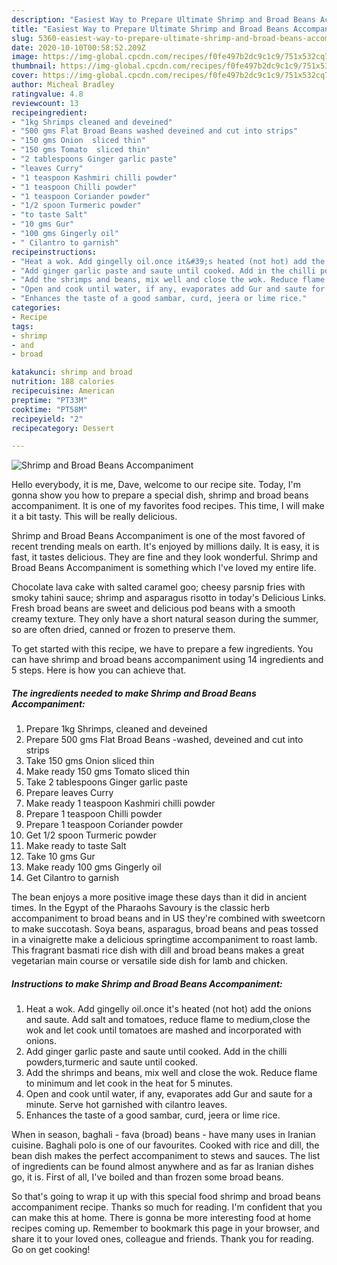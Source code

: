 ```yaml
---
description: "Easiest Way to Prepare Ultimate Shrimp and Broad Beans Accompaniment"
title: "Easiest Way to Prepare Ultimate Shrimp and Broad Beans Accompaniment"
slug: 5360-easiest-way-to-prepare-ultimate-shrimp-and-broad-beans-accompaniment
date: 2020-10-10T00:58:52.209Z
image: https://img-global.cpcdn.com/recipes/f0fe497b2dc9c1c9/751x532cq70/shrimp-and-broad-beans-accompaniment-recipe-main-photo.jpg
thumbnail: https://img-global.cpcdn.com/recipes/f0fe497b2dc9c1c9/751x532cq70/shrimp-and-broad-beans-accompaniment-recipe-main-photo.jpg
cover: https://img-global.cpcdn.com/recipes/f0fe497b2dc9c1c9/751x532cq70/shrimp-and-broad-beans-accompaniment-recipe-main-photo.jpg
author: Micheal Bradley
ratingvalue: 4.8
reviewcount: 13
recipeingredient:
- "1kg Shrimps cleaned and deveined"
- "500 gms Flat Broad Beans washed deveined and cut into strips"
- "150 gms Onion  sliced thin"
- "150 gms Tomato  sliced thin"
- "2 tablespoons Ginger garlic paste"
- "leaves Curry"
- "1 teaspoon Kashmiri chilli powder"
- "1 teaspoon Chilli powder"
- "1 teaspoon Coriander powder"
- "1/2 spoon Turmeric powder"
- "to taste Salt"
- "10 gms Gur"
- "100 gms Gingerly oil"
- " Cilantro to garnish"
recipeinstructions:
- "Heat a wok. Add gingelly oil.once it&#39;s heated (not hot) add the onions and saute. Add salt and tomatoes, reduce flame to medium,close the wok and let cook until tomatoes are mashed and incorporated with onions."
- "Add ginger garlic paste and saute until cooked. Add in the chilli powders,turmeric and saute until cooked."
- "Add the shrimps and beans, mix well and close the wok. Reduce flame to minimum and let cook in the heat for 5 minutes."
- "Open and cook until water, if any, evaporates add Gur and saute for a minute. Serve hot garnished with cilantro leaves."
- "Enhances the taste of a good sambar, curd, jeera or lime rice."
categories:
- Recipe
tags:
- shrimp
- and
- broad

katakunci: shrimp and broad 
nutrition: 188 calories
recipecuisine: American
preptime: "PT33M"
cooktime: "PT58M"
recipeyield: "2"
recipecategory: Dessert

---
```



![Shrimp and Broad Beans Accompaniment](https://img-global.cpcdn.com/recipes/f0fe497b2dc9c1c9/751x532cq70/shrimp-and-broad-beans-accompaniment-recipe-main-photo.jpg)

Hello everybody, it is me, Dave, welcome to our recipe site. Today, I'm gonna show you how to prepare a special dish, shrimp and broad beans accompaniment. It is one of my favorites food recipes. This time, I will make it a bit tasty. This will be really delicious.

Shrimp and Broad Beans Accompaniment is one of the most favored of recent trending meals on earth. It's enjoyed by millions daily. It is easy, it is fast, it tastes delicious. They are fine and they look wonderful. Shrimp and Broad Beans Accompaniment is something which I've loved my entire life.

Chocolate lava cake with salted caramel goo; cheesy parsnip fries with smoky tahini sauce; shrimp and asparagus risotto in today&#39;s Delicious Links. Fresh broad beans are sweet and delicious pod beans with a smooth creamy texture. They only have a short natural season during the summer, so are often dried, canned or frozen to preserve them.


To get started with this recipe, we have to prepare a few ingredients. You can have shrimp and broad beans accompaniment using 14 ingredients and 5 steps. Here is how you can achieve that.

<!--inarticleads1-->

##### The ingredients needed to make Shrimp and Broad Beans Accompaniment:

1. Prepare 1kg Shrimps, cleaned and deveined
1. Prepare 500 gms Flat Broad Beans -washed, deveined and cut into strips
1. Take 150 gms Onion  sliced thin
1. Make ready 150 gms Tomato  sliced thin
1. Take 2 tablespoons Ginger garlic paste
1. Prepare leaves Curry
1. Make ready 1 teaspoon Kashmiri chilli powder
1. Prepare 1 teaspoon Chilli powder
1. Prepare 1 teaspoon Coriander powder
1. Get 1/2 spoon Turmeric powder
1. Make ready to taste Salt
1. Take 10 gms Gur
1. Make ready 100 gms Gingerly oil
1. Get  Cilantro to garnish


The bean enjoys a more positive image these days than it did in ancient times. In the Egypt of the Pharaohs Savoury is the classic herb accompaniment to broad beans and in US they&#39;re combined with sweetcorn to make succotash. Soya beans, asparagus, broad beans and peas tossed in a vinaigrette make a delicious springtime accompaniment to roast lamb. This fragrant basmati rice dish with dill and broad beans makes a great vegetarian main course or versatile side dish for lamb and chicken. 

<!--inarticleads2-->

##### Instructions to make Shrimp and Broad Beans Accompaniment:

1. Heat a wok. Add gingelly oil.once it&#39;s heated (not hot) add the onions and saute. Add salt and tomatoes, reduce flame to medium,close the wok and let cook until tomatoes are mashed and incorporated with onions.
1. Add ginger garlic paste and saute until cooked. Add in the chilli powders,turmeric and saute until cooked.
1. Add the shrimps and beans, mix well and close the wok. Reduce flame to minimum and let cook in the heat for 5 minutes.
1. Open and cook until water, if any, evaporates add Gur and saute for a minute. Serve hot garnished with cilantro leaves.
1. Enhances the taste of a good sambar, curd, jeera or lime rice.


When in season, baghali - fava (broad) beans - have many uses in Iranian cuisine. Baghali polo is one of our favourites. Cooked with rice and dill, the bean dish makes the perfect accompaniment to stews and sauces. The list of ingredients can be found almost anywhere and as far as Iranian dishes go, it is. First of all, I&#39;ve boiled and than frozen some broad beans. 

So that's going to wrap it up with this special food shrimp and broad beans accompaniment recipe. Thanks so much for reading. I'm confident that you can make this at home. There is gonna be more interesting food at home recipes coming up. Remember to bookmark this page in your browser, and share it to your loved ones, colleague and friends. Thank you for reading. Go on get cooking!
